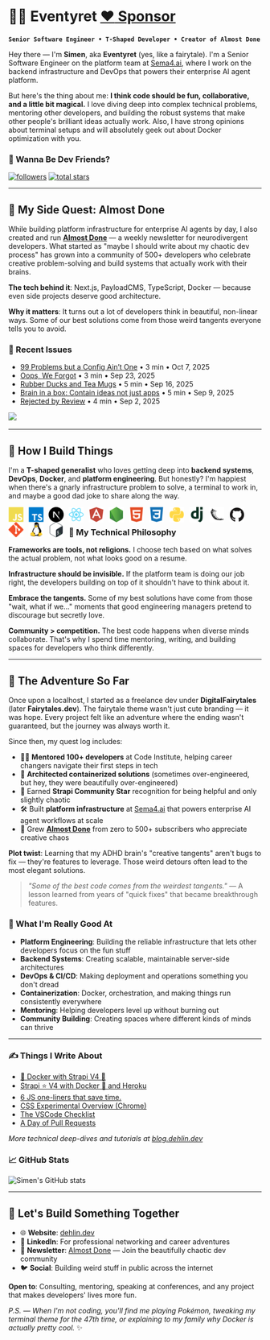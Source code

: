 # 🧙‍♂️ Eventyret [:heart: Sponsor](https://github.com/sponsors/Eventyret)

**`Senior Software Engineer • T-Shaped Developer • Creator of Almost Done`**

Hey there — I'm **Simen**, aka **Eventyret** (yes, like a fairytale). I'm a Senior Software Engineer on the platform team at [Sema4.ai](https://sema4.ai), where I work on the backend infrastructure and DevOps that powers their enterprise AI agent platform.

But here's the thing about me: **I think code should be fun, collaborative, and a little bit magical.** I love diving deep into complex technical problems, mentoring other developers, and building the robust systems that make other people's brilliant ideas actually work. Also, I have strong opinions about terminal setups and will absolutely geek out about Docker optimization with you.

### 🤝 Wanna Be Dev Friends?

   <p align="left">
      <a href="https://github.com/Eventyret?tab=followers">
         <img alt="followers" title="Follow me on Github" src="https://custom-icon-badges.demolab.com/github/followers/Eventyret?color=236ad3&labelColor=1155ba&style=for-the-badge&logo=person-add&label=Follow&logoColor=white"/></a>
      <a href="https://github.com/Eventyret?tab=repositories&sort=stargazers">
         <img alt="total stars" title="Total stars on GitHub" src="https://custom-icon-badges.demolab.com/github/stars/Eventyret?color=55960c&style=for-the-badge&labelColor=488207&logo=star"/></a>
   </p>

---

## 🧵 My Side Quest: Almost Done

While building platform infrastructure for enterprise AI agents by day, I also created and run [**Almost Done**](https://almostdone.news) — a weekly newsletter for neurodivergent developers. What started as "maybe I should write about my chaotic dev process" has grown into a community of 500+ developers who celebrate creative problem-solving and build systems that actually work with their brains.

**The tech behind it**: Next.js, PayloadCMS, TypeScript, Docker — because even side projects deserve good architecture.

**Why it matters**: It turns out a lot of developers think in beautiful, non-linear ways. Some of our best solutions come from those weird tangents everyone tells you to avoid.

### 📖 Recent Issues

<!-- ALMOSTDONE_ISSUES:START -->
- [99 Problems but a Config Ain’t One](https://almostdone.news/issues/99-problems-but-a-config-aint-one) • 3 min • Oct 7, 2025
- [Oops, We Forgot](https://almostdone.news/issues/oops-we-forgot) • 3 min • Sep 23, 2025
- [Rubber Ducks and Tea Mugs](https://almostdone.news/issues/rubber-ducks-and-tea-mugs) • 5 min • Sep 16, 2025
- [Brain in a box: Contain ideas not just apps](https://almostdone.news/issues/brain-in-a-box-contain-ideas-not-just-apps) • 5 min • Sep 9, 2025
- [Rejected by Review](https://almostdone.news/issues/rejected-by-review) • 4 min • Sep 2, 2025
<!-- ALMOSTDONE_ISSUES:END -->

[<img src="https://custom-icon-badges.demolab.com/badge/-Join%20Almost%20Done-green?style=for-the-badge&logo=rocket&logoColor=white"/>](https://almostdone.news)

---

## 🧰 How I Build Things

I'm a **T-shaped generalist** who loves getting deep into **backend systems**, **DevOps**, **Docker**, and **platform engineering**. But honestly? I'm happiest when there's a gnarly infrastructure problem to solve, a terminal to work in, and maybe a good dad joke to share along the way.

<img align="left" alt="JavaScript" width="30px" style="padding-right:10px;" src="https://raw.githubusercontent.com/devicons/devicon/refs/heads/master/icons/javascript/javascript-plain.svg" />
<img align="left" alt="TypeScript" width="30px" style="padding-right:10px;" src="https://raw.githubusercontent.com/devicons/devicon/refs/heads/master/icons/typescript/typescript-plain.svg" />
<img align="left" alt="NextJS" width="30px" style="padding-right:10px;" src="https://raw.githubusercontent.com/devicons/devicon/refs/heads/master/icons/nextjs/nextjs-original.svg" />
<img align="left" alt="React" width="30px" style="padding-right:10px;" src="https://raw.githubusercontent.com/devicons/devicon/refs/heads/master/icons/react/react-original.svg" />
<img align="left" alt="Angular" width="30px" style="padding-right:10px;" src="https://raw.githubusercontent.com/devicons/devicon/refs/heads/master/icons/angularjs/angularjs-plain.svg" />
<img align="left" alt="NodeJS" width="30px" style="padding-right:10px;" src="https://raw.githubusercontent.com/devicons/devicon/refs/heads/master/icons/nodejs/nodejs-original.svg" />
<img align="left" alt="HTML" width="30px" style="padding-right:10px;" src="https://raw.githubusercontent.com/devicons/devicon/refs/heads/master/icons/html5/html5-plain.svg" />
<img align="left" alt="CSS" width="30px" style="padding-right:10px;" src="https://raw.githubusercontent.com/devicons/devicon/refs/heads/master/icons/css3/css3-plain.svg" />
<img align="left" alt="Python" width="30px" style="padding-right:10px;" src="https://raw.githubusercontent.com/devicons/devicon/refs/heads/master/icons/python/python-plain.svg" />
<img align="left" alt="Django" width="30px" style="padding-right:10px;" src="https://raw.githubusercontent.com/devicons/devicon/refs/heads/master/icons/django/django-plain.svg" />
<img align="left" alt="Flask" width="30px" style="padding-right:10px;" src="https://raw.githubusercontent.com/devicons/devicon/refs/heads/master/icons/flask/flask-original.svg" />
<img align="left" alt="GitHub" width="30px" style="padding-right:10px;" src="https://raw.githubusercontent.com/devicons/devicon/refs/heads/master/icons/github/github-original.svg" />
<img align="left" alt="Git" width="30px" style="padding-right:10px;" src="https://raw.githubusercontent.com/devicons/devicon/refs/heads/master/icons/git/git-original.svg" />
<img align="left" alt="Linux" width="30px" style="padding-right:10px;" src="https://raw.githubusercontent.com/devicons/devicon/refs/heads/master/icons/linux/linux-original.svg" />
<img align="left" alt="Bash" width="30px" style="padding-right:10px;" src="https://raw.githubusercontent.com/devicons/devicon/refs/heads/master/icons/bash/bash-original.svg" />
<br />

### 🧠 My Technical Philosophy

**Frameworks are tools, not religions.** I choose tech based on what solves the actual problem, not what looks good on a resume.

**Infrastructure should be invisible.** If the platform team is doing our job right, the developers building on top of it shouldn't have to think about it.

**Embrace the tangents.** Some of my best solutions have come from those "wait, what if we..." moments that good engineering managers pretend to discourage but secretly love.

**Community > competition.** The best code happens when diverse minds collaborate. That's why I spend time mentoring, writing, and building spaces for developers who think differently.

---

## 📜 The Adventure So Far

Once upon a localhost, I started as a freelance dev under **DigitalFairytales** (later **Fairytales.dev**). The fairytale theme wasn't just cute branding — it was hope. Every project felt like an adventure where the ending wasn't guaranteed, but the journey was always worth it.

Since then, my quest log includes:

- 🧑‍🏫 **Mentored 100+ developers** at Code Institute, helping career changers navigate their first steps in tech
- 🐋 **Architected containerized solutions** (sometimes over-engineered, but hey, they were beautifully over-engineered)
- 🌟 Earned **Strapi Community Star** recognition for being helpful and only slightly chaotic
- 🛠️ Built **platform infrastructure** at [Sema4.ai](https://sema4.ai) that powers enterprise AI agent workflows at scale
- 🧵 Grew [**Almost Done**](https://almostdone.news) from zero to 500+ subscribers who appreciate creative chaos

**Plot twist**: Learning that my ADHD brain's "creative tangents" aren't bugs to fix — they're features to leverage. Those weird detours often lead to the most elegant solutions.

> _"Some of the best code comes from the weirdest tangents."_ — A lesson learned from years of "quick fixes" that became breakthrough features.

### 💼 What I'm Really Good At

- **Platform Engineering**: Building the reliable infrastructure that lets other developers focus on the fun stuff
- **Backend Systems**: Creating scalable, maintainable server-side architectures
- **DevOps & CI/CD**: Making deployment and operations something you don't dread
- **Containerization**: Docker, orchestration, and making things run consistently everywhere
- **Mentoring**: Helping developers level up without burning out
- **Community Building**: Creating spaces where different kinds of minds can thrive

---

### ✍️ Things I Write About

<!-- HASHNODE_BLOG:START -->

- [🐳 Docker with Strapi V4 🌟](https://blog.dehlin.dev//docker-with-strapi-v4)
- [Strapi ⭐️ V4 with Docker 🐳 and Heroku](https://blog.dehlin.dev//strapi-v4-with-docker-and-heroku)
- [6 JS one-liners that save time.](https://blog.dehlin.dev//js-one-liners-that-save-time)
- [CSS Experimental Overview (Chrome)](https://blog.dehlin.dev//css-experimental-overview-chrome)
- [The VSCode Checklist](https://blog.dehlin.dev//vscode-checklist)
- [A Day of Pull Requests](https://blog.dehlin.dev//a-day-of-pull-requests)
<!-- HASHNODE_BLOG:END -->

_More technical deep-dives and tutorials at [blog.dehlin.dev](https://blog.dehlin.dev)_

### 📈 GitHub Stats

![Simen's GitHub stats](https://github-readme-stats.vercel.app/api?username=eventyret&show_icons=true&theme=gruvbox)

<!-- ![GitHub Streak](https://streak-stats.demolab.com?user=Eventyret&theme=gruvbox&border_radius=4.5) -->

---

## 💌 Let's Build Something Together

- 🌐 **Website**: [dehlin.dev](https://dehlin.dev)
- 💼 **LinkedIn**: For professional networking and career adventures
- 📧 **Newsletter**: [Almost Done](https://almostdone.news) — Join the beautifully chaotic dev community
- 🐦 **Social**: Building weird stuff in public across the internet

**Open to**: Consulting, mentoring, speaking at conferences, and any project that makes developers' lives more fun.

_P.S. — When I'm not coding, you'll find me playing Pokémon, tweaking my terminal theme for the 47th time, or explaining to my family why Docker is actually pretty cool._ ✨
